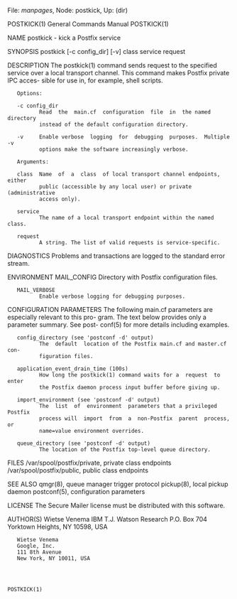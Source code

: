 File: *manpages*,  Node: postkick,  Up: (dir)

POSTKICK(1)                 General Commands Manual                POSTKICK(1)



NAME
       postkick - kick a Postfix service

SYNOPSIS
       postkick [-c config_dir] [-v] class service request

DESCRIPTION
       The  postkick(1)  command sends request to the specified service over a
       local transport channel.  This command makes Postfix private IPC acces-
       sible for use in, for example, shell scripts.

       Options:

       -c config_dir
              Read  the  main.cf  configuration  file  in  the named directory
              instead of the default configuration directory.

       -v     Enable verbose  logging  for  debugging  purposes.  Multiple  -v
              options make the software increasingly verbose.

       Arguments:

       class  Name  of  a  class  of local transport channel endpoints, either
              public (accessible by any local user) or private (administrative
              access only).

       service
              The name of a local transport endpoint within the named class.

       request
              A string. The list of valid requests is service-specific.

DIAGNOSTICS
       Problems and transactions are logged to the standard error stream.

ENVIRONMENT
       MAIL_CONFIG
              Directory with Postfix configuration files.

       MAIL_VERBOSE
              Enable verbose logging for debugging purposes.

CONFIGURATION PARAMETERS
       The  following  main.cf parameters are especially relevant to this pro-
       gram.  The text below provides only  a  parameter  summary.  See  post-
       conf(5) for more details including examples.

       config_directory (see 'postconf -d' output)
              The  default  location of the Postfix main.cf and master.cf con-
              figuration files.

       application_event_drain_time (100s)
              How long the postkick(1) command waits for a  request  to  enter
              the Postfix daemon process input buffer before giving up.

       import_environment (see 'postconf -d' output)
              The  list  of  environment  parameters that a privileged Postfix
              process will  import  from  a  non-Postfix  parent  process,  or
              name=value environment overrides.

       queue_directory (see 'postconf -d' output)
              The location of the Postfix top-level queue directory.

FILES
       /var/spool/postfix/private, private class endpoints
       /var/spool/postfix/public, public class endpoints

SEE ALSO
       qmgr(8), queue manager trigger protocol
       pickup(8), local pickup daemon
       postconf(5), configuration parameters

LICENSE
       The Secure Mailer license must be distributed with this software.

AUTHOR(S)
       Wietse Venema
       IBM T.J. Watson Research
       P.O. Box 704
       Yorktown Heights, NY 10598, USA

       Wietse Venema
       Google, Inc.
       111 8th Avenue
       New York, NY 10011, USA



                                                                   POSTKICK(1)
